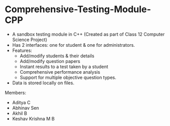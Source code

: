 # Comprehensive-Testing-Module-CPP

* A sandbox testing module in C++ (Created as part of Class 12 Computer Science Project)
* Has 2 interfaces: one for student & one for administrators.
* Features: 
  * Add/modify students & their details
  * Add/modify question papers
  * Instant results to a test taken by a student
  * Comprehensive performance analysis
  * Support for multiple objective question types.
* Data is stored locally on files.

Members:
* Aditya C
* Abhinav Sen
* Akhil B
* Keshav Krishna M B
